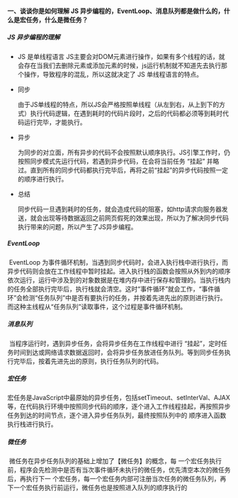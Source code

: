 #### 一、谈谈你是如何理解 JS 异步编程的，EventLoop、消息队列都是做什么的，什么是宏任务，什么是微任务？

##### JS 异步编程的理解

+ JS 是单线程语言
  JS主要会对DOM元素进行操作，如果有多个线程的话，就会存在当我们去删除元素或添加元素的时候，js运行机制就不知道先去执行那个操作，导致程序的混乱，所以这就决定了 JS 单线程语言的特点。

+ 同步

  由于JS单线程的特点，所以JS会严格按照单线程（从左到右，从上到下的方式）执行代码逻辑，在遇到耗时的代码片段时，之后的代码都必须等到耗时代码运行完毕，才能执行。

+ 异步

  为同步的对立面，所有异步的代码不会按照默认顺序执行。JS引擎工作时，仍按照同步模式先运行代码，若遇到异步代码，在会将当前任务 “挂起” 并略过。直到所有的同步代码都执行完毕后，再将之前“挂起”的异步代码按照一定的顺序进行执行。

+ 总结

  同步代码一旦遇到耗时的任务，就会造成代码的阻塞，如http请求向服务器发送，就会出现等待数据返回之前网页假死的效果出现，所以为了解决同步代码执行带来的问题，所以产生了JS异步编程。

##### EventLoop

​	EventLoop 为事件循环机制，当遇到同步代码时，会进入执行栈中进行执行，而异步代码则会放在工作线程中暂时挂起。进⼊执⾏栈的函数会按照从外到内的顺序依次运⾏，运⾏中涉及到的对象数据是在堆内存中进⾏保存和管理的。当执⾏栈内的任务全部执⾏完毕后，执⾏栈就会清空。这时“事件循环”就会工作，“事件循环”会检测“任务队列”中是否有要执行的任务，并按着先进先出的原则进行执行。而这种主线程从“任务队列”读取事件，这个过程是事件循环机制。

##### 消息队列

​	当程序运行时，遇到异步任务，会将异步任务在工作线程中进行 “挂起”，定时任务时间到达或网络请求数据返回时，会将异步任务放进任务队列。等到同步任务执行完毕后，按着先进先出的原则，执行任务队列的代码。

##### 宏任务

​	宏任务是JavaScript中最原始的异步任务，包括setTimeout、setInterVal、AJAX等，在代码执⾏环境中按照同步代码的顺序，逐个进⼊⼯作线程挂起，再按照异步任务到达的时间节点，逐个进⼊异步任务队列，最终按照队列中的 顺序进⼊函数执⾏栈进⾏执⾏。

##### 微任务

​	微任务在异步任务队列的基础上增加了【微任务】的概念，每 ⼀个宏任务执⾏前，程序会先检测中是否有当次事件循环未执⾏的微任务，优先清空本次的微任务后，再执⾏下⼀ 个宏任务，每⼀个宏任务内部可注册当次任务的微任务队列，再下⼀个宏任务执⾏前运⾏，微任务也是按照进⼊队列的顺序执⾏的 